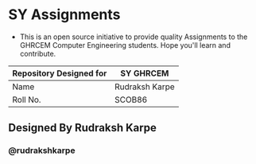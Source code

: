 
# SY Assignments 

- This is an open source initiative to provide quality Assignments to the GHRCEM Computer Engineering students.
  Hope you'll learn and contribute.

| Repository Designed for | SY GHRCEM |
| --------------------| -------------- |
| Name | Rudraksh Karpe |
| Roll No. | SCOB86 |

## Designed By Rudraksh Karpe 
### @rudrakshkarpe
